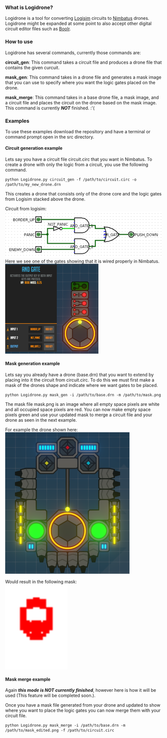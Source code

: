 ### What is Logidrone?
Logidrone is a tool for converting [Logisim] circuits to [Nimbatus] drones.
Logidrone might be expanded at some point to also accept other digital circuit editor files such as [Boolr].


### How to use
Logidrone has several commands, currently those commands are:

**circuit_gen**: This command takes a circuit file and produces a drone file that contains the given curcuit.

**mask_gen**: This command takes in a drone file and generates a mask image that you can use to specify where you want the logic gates placed on the drone.

**mask_merge**: This command takes in a base drone file, a mask image, and a circuit file and places the circuit on the drone based on the mask image.
This command is currently ***NOT*** finished. :'( 

### Examples
To use these examples download the repository and have a terminal or command prompt open in the src directory.

#### Circuit generation example
Lets say you have a circuit file circuit.circ that you want in Nimbatus. To create a drone with only the logic from a circuit, you use the following command.
```
python Logidrone.py circuit_gen -f /path/to/circuit.circ -o /path/to/my_new_drone.drn
```
This creates a drone that consists only of the drone core and the logic gates from Logisim stacked above the drone.

Circuit from logisim:
<br/>
![alt text][logisim_circuit]
<br/>
Here we see one of the gates showing that it is wired properly in Nimbatus.
<br/>
<img src="https://github.com/houstonlucas/Logidrone/blob/master/readme_images/circuit_in_Nimbatus.png" alt="The example circuit imported into Nimbatus." width="300"/>

#### Mask generation example
Lets say you already have a drone (base.drn) that you want to extend by placing into it the circuit from circuit.circ.
To do this we must first make a mask of the drones shape and indicate where we want gates to be placed.

```
python Logidrone.py mask_gen -i /path/to/base.drn -m /path/to/mask.png
```
The mask file mask.png is an image where all empty space pixels are white and all occupied space pixels are red. You can now make empty space pixels green and use your updated mask to merge a circuit file and your drone as seen in the next example.

For example the drone shown here:
<br/>
<img src="https://github.com/houstonlucas/Logidrone/blob/master/readme_images/drone_for_mask.png" alt="An example drone for creating a mask." width="400"/>

Would result in the following mask:
<br/>
<img src="https://github.com/houstonlucas/Logidrone/blob/master/readme_images/my_mask.png" alt="The mask produced by the example drone." width="200"/>

#### Mask merge example
Again ***this mode is NOT currently finished***, however here is how it will be used (This feature will be completed soon.).

Once you have a mask file generated from your drone and updated to show where you want to place the logic gates you can now merge them with your circuit file.

```
python Logidrone.py mask_merge -i /path/to/base.drn -m /path/to/mask_edited.png -f /path/to/circuit.circ
```

[Logisim]: http://logisim.altervista.org/
[Nimbatus]: https://www.nimbatus.ch/
[Boolr]:http://boolr.me/


[logisim_circuit]: https://github.com/houstonlucas/Logidrone/blob/master/readme_images/Logisim_circuit.png "An example circuit in logisim."

[circuit_in_Nimbatus]: https://github.com/houstonlucas/Logidrone/blob/master/readme_images/circuit_in_Nimbatus.png "The example circuit imported into Nimbatus."

[drone_to_mask]: https://github.com/houstonlucas/Logidrone/blob/master/readme_images/drone_for_mask.png "An example drone for creating a mask."

[drone_mask]: https://github.com/houstonlucas/Logidrone/blob/master/readme_images/my_mask.png "The mask produced by the example drone."

[drone_mask_edited]: https://github.com/houstonlucas/Logidrone/blob/master/readme_images/my_mask_edited.png "The mask updated to show where gates can be placed."




